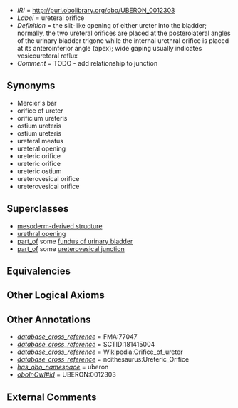  * *IRI* = http://purl.obolibrary.org/obo/UBERON_0012303
 * *Label* = ureteral orifice
 * *Definition* = the slit-like opening of either ureter into the bladder; normally, the two ureteral orifices are placed at the posterolateral angles of the urinary bladder trigone while the internal urethral orifice is placed at its anteroinferior angle (apex); wide gaping usually indicates vesicoureteral reflux
 * *Comment* = TODO - add relationship to junction

## Synonyms

 * Mercier's bar
 * orifice of ureter
 * orificium ureteris
 * ostium ureteris
 * ostium ureteris
 * ureteral meatus
 * ureteral opening
 * ureteric orifice
 * ureteric orifice
 * ureteric ostium
 * ureterovesical orifice
 * ureterovesical orifice

## Superclasses

 * [mesoderm-derived structure](../../UBERON/20/UBERON_0004120.md)
 * [urethral opening](../../UBERON/18/UBERON_0010418.md)
 * [part_of](../../BFO/50/BFO_0000050.md) some [fundus of urinary bladder](../../UBERON/82/UBERON_0006082.md)
 * [part_of](../../BFO/50/BFO_0000050.md) some [ureterovesical junction](../../UBERON/73/UBERON_0009973.md)

## Equivalencies


## Other Logical Axioms


## Other Annotations

 * *[database_cross_reference](../../ef/oboInOwl#hasDbXref.md)* = FMA:77047
 * *[database_cross_reference](../../ef/oboInOwl#hasDbXref.md)* = SCTID:181415004
 * *[database_cross_reference](../../ef/oboInOwl#hasDbXref.md)* = Wikipedia:Orifice_of_ureter
 * *[database_cross_reference](../../ef/oboInOwl#hasDbXref.md)* = ncithesaurus:Ureteric_Orifice
 * *[has_obo_namespace](../../ce/oboInOwl#hasOBONamespace.md)* = uberon
 * *[oboInOwl#id](../../id/oboInOwl#id.md)* = UBERON:0012303

## External Comments

